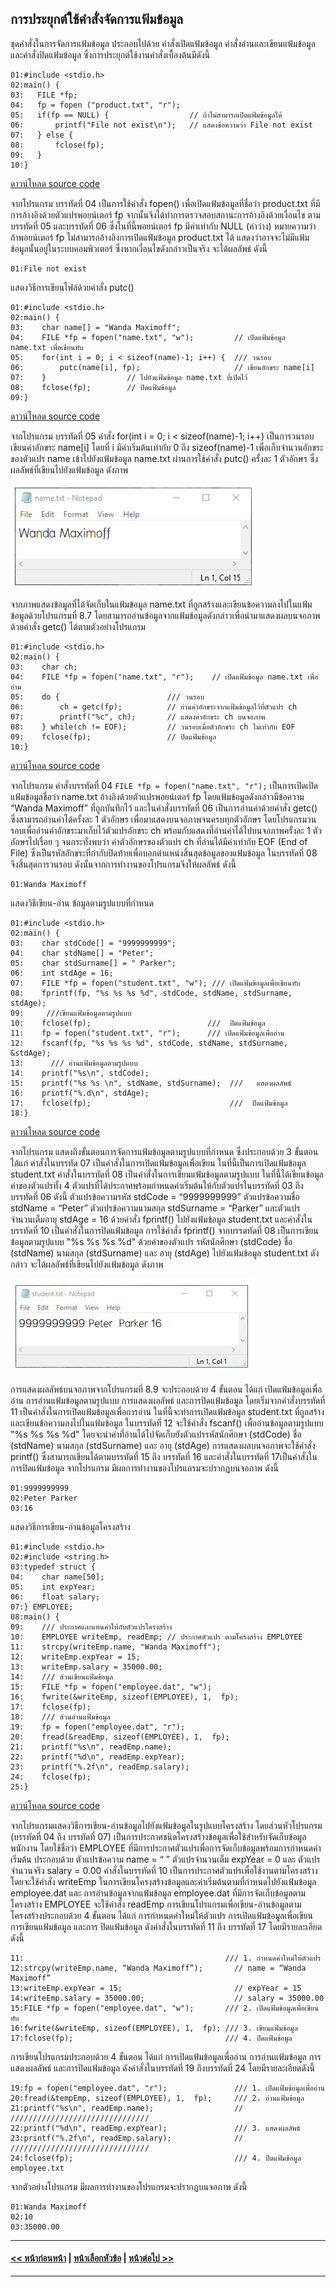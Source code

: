 ## การประยุกต์ใช้คำสั่งจัดการแฟ้มข้อมูล

ชุดคำสั่งในการจัดการแฟ้มข้อมูล ประกอบไปด้วย คำสั่งเปิดแฟ้มข้อมูล คำสั่งอ่านและเขียนแฟ้มข้อมูล และคำสั่งปิดแฟ้มข้อมูล ซึ่งการประยุกต์ใช้งานคำสั่งเบื้องต้นมีดังนี้

```
01:#include <stdio.h>
02:main() {
03:   FILE *fp;
04:   fp = fopen ("product.txt", "r");
05:   if(fp == NULL) {                  // ถ้าไม่สามารถเปิดแฟ้มข้อมูลได้ 
06:       printf("File not exist\n");   // แสดงข้อความว่า File not exist
07:   } else {
08:       fclose(fp);
09:   }
10:}
```
[ดาวน์โหลด source code](src/ch08_06.cpp)

จากโปรแกรม บรรทัดที่ 04 เป็นการใช้คำสั่ง fopen() เพื่อเปิดแฟ้มข้อมูลที่ชื่อว่า product.txt ที่มีการอ้างอิงด้วยตัวแปรพอยน์เตอร์ fp จากนั้นจึงได้ทำการตรวจสอบสถานะการอ้างอิงด้วยเงื่อนไข ตามบรรทัดที่ 05 และบรรทัดที่ 06 ซึ่งในที่นี้พอยน์เตอร์ fp มีค่าเท่ากับ NULL (ค่าว่าง) หมายความว่า ถ้าพอยน์เตอร์ fp ไม่สามารถอ้างอิงการเปิดแฟ้มข้อมูล product.txt ได้ แสดงว่าอาจจะไม่มีแฟ้มข้อมูลนั้นอยู่ในระบบคอมพิวเตอร์ ซึ่งหากเงื่อนไขดังกล่าวเป็นจริง จะได้ผลลัพธ์ ดังนี้

```
01:File not exist
```

แสดงวิธีการเขียนไฟล์ด้วยคำสั่ง putc()

```
01:#include <stdio.h>
02:main() {
03:    char name[] = "Wanda Maximoff";                    
04:    FILE *fp = fopen("name.txt", "w");         // เปิดแฟ้มข้อมูล name.txt เพื่อเขียนทับ           
05:    for(int i = 0; i < sizeof(name)-1; i++) {  /// วนรอบ   
06:        putc(name[i], fp);                     // เขียนอักขระ name[i]                            
07:    }                  // ไปยังแฟ้มข้อมูล name.txt ที่เปิดไว้
08:    fclose(fp);        // ปิดแฟ้มข้อมูล                                          
09:}	
```
[ดาวน์โหลด source code](src/ch08_07.cpp)

จากโปรแกรม บรรทัดที่ 05 คำสั่ง for(int i = 0; i < sizeof(name)-1; i++) เป็นการวนรอบเขียนค่าอักขระ name[i] โดยที่ i มีค่าเริ่มต้นเท่ากับ 0 ถึง sizeof(name)-1 เพื่อเก็บจำนวนอักขระของตัวแปร name เข้าไปยังแฟ้มข้อมูล name.txt ผ่านการใช้คำสั่ง putc() ครั้งละ 1 ตัวอักษร ซึ่งผลลัพธ์ที่เขียนไปยังแฟ้มข้อมูล ดังภาพ

<img src=img/0807.png>

จากภาพแสดงข้อมูลที่ได้จัดเก็บในแฟ้มข้อมูล name.txt ที่ถูกสร้างและเขียนข้อความลงไปในแฟ้มข้อมูลด้วยโปรแกรมที่ 8.7 โดยสามารถอ่านข้อมูลจากแฟ้มข้อมูลดังกล่าวเพื่อนำมาแสดงผลบนจอภาพด้วยคำสั่ง getc() ได้ตามตัวอย่างโปรแกรม

```
01:#include <stdio.h>
02:main() {
03:    char ch;                    
04:    FILE *fp = fopen("name.txt", "r");    // เปิดแฟ้มข้อมูล name.txt เพื่ออ่าน  
05:    do {                        /// วนรอบ                 
06:        ch = getc(fp);          // อ่านค่าอักขระจากแฟ้มข้อมูลไว้ที่ตัวแปร ch                    
07:        printf("%c", ch);       // แสดงค่าอักขระ ch บนจอภาพ                     
08:    } while(ch != EOF);         // วนรอบเมื่อตัวอักขระ ch ไม่เท่ากับ EOF            
09:    fclose(fp);                 // ปิดแฟ้มข้อมูล                
10:}
```
[ดาวน์โหลด source code](src/ch08_08.cpp)

จากโปรแกรม คำสั่งบรรทัดที่ 04 ```FILE *fp = fopen("name.txt", "r");``` เป็นการเปิดเปิดแฟ้มข้อมูลชื่อว่า name.txt อ้างอิงด้วยตัวแปรพอยน์เตอร์ fp โดยแฟ้มข้อมูลดังกล่าวมีข้อความ “Wanda Maximoff” ที่ถูกบันทึกไว้ และในคำสั่งบรรทัดที่ 06 เป็นการอ่านค่าด้วยคำสั่ง getc() ซึ่งสามารถอ่านค่าได้ครั้งละ 1 ตัวอักษร เพื่อมาแสดงบนจอภาพจนครบทุกตัวอักษร โดยโปรแกรมวนรอบเพื่ออ่านค่าอักขระมาเก็บไว้ตัวแปรอักขระ ch พร้อมกับแสดงที่อ่านค่าได้ไปบนจอภาพครั้งละ 1 ตัวอักษรไปเรื่อย ๆ จนกระทั่งพบว่า ค่าตัวอักษรของตัวแปร ch ที่อ่านได้มีค่าเท่ากับ EOF (End of File) ซึ่งเป็นรหัสอักขระที่กำกับปิดท้ายเพื่อบอกตำแหน่งสิ้นสุดข้อมูลของแฟ้มข้อมูล ในบรรทัดที่ 08 จึงสิ้นสุดการวนรอบ ดังนั้นจากการทำงานของโปรแกรมจึงให้ผลลัพธ์ ดังนี้

```
01:Wanda Maximoff
```

แสดงวิธีเขียน-อ่าน ข้อมูลตามรูปแบบที่กำหนด

```
01:#include <stdio.h>
02:main() {       
03:    char stdCode[] = "9999999999";
04:    char stdName[] = "Peter";
05:    char stdSurname[] = " Parker";
06:    int stdAge = 16;
07:    FILE *fp = fopen("student.txt", "w"); /// เปิดแฟ้มข้อมูลเพื่อเขียนทับ                          
08:    fprintf(fp, "%s %s %s %d", stdCode, stdName, stdSurname, stdAge);  
09:     ///เขียนแฟ้มข้อมูลตามรูปแบบ                             
10:    fclose(fp);                          ///  ปิดแฟ้มข้อมูล                                                                   
11:    fp = fopen("student.txt", "r");      /// เปิดแฟ้มข้อมูลเพื่ออ่าน                          
12:    fscanf(fp, "%s %s %s %d", stdCode, stdName, stdSurname, &stdAge); 
13:      /// อ่านแฟ้มข้อมูลตามรูปแบบ 
14:    printf("%s\n", stdCode);                                         
15:    printf("%s %s \n", stdName, stdSurname);  ///   แสดงผลลัพธ์                                      
16:    printf("%.d\n", stdAge);                                        
17:    fclose(fp);                               ///  ปิดแฟ้มข้อมูล                                        
18:}
```
[ดาวน์โหลด source code](src/ch08_09.cpp)

จากโปรแกรม แสดงถึงขั้นตอนการจัดการแฟ้มข้อมูลตามรูปแบบที่กำหนด ซึ่งประกอบด้วย 3 ขั้นตอน ได้แก่ คำสั่งในบรรทัด 07 เป็นคำสั่งในการเปิดแฟ้มข้อมูลเพื่อเขียน ในที่นี้เป็นการเปิดแฟ้มข้อมูล student.txt คำสั่งในบรรทัดที่ 08 เป็นคำสั่งในการเขียนแฟ้มข้อมูลตามรูปแบบ ในที่นี้ได้เขียนข้อมูลค่าของตัวแปรทั้ง 4 ตัวแปรที่ได้ประกาศพร้อมกำหนดค่าเริ่มต้นให้กับตัวแปรในบรรทัดที่ 03 ถึงบรรทัดที่ 06 ดังนี้ ตัวแปรข้อความรหัส stdCode = “9999999999” ตัวแปรข้อความชื่อ stdName = “Peter” ตัวแปรข้อความนามสกุล stdSurname = “Parker” และตัวแปรจำนวนเต็มอายุ stdAge = 16 ด้วยคำสั่ง fprintf() ไปยังแฟ้มข้อมูล student.txt และคำสั่งในบรรทัดที่ 10 เป็นคำสั่งในการปิดแฟ้มข้อมูล  การใช้คำสั่ง fprintf() จากบรรดทัดที่ 08 เป็นการเขียนข้อมูลตามรูปแบบ "%s %s %s %d" ด้วยค่าของตัวแปร รหัสนักศึกษา (stdCode) ชื่อ (stdName) นามสกุล (stdSurname) และ อายุ (stdAge) ไปยังแฟ้มข้อมูล student.txt ดังกล่าว จะได้ผลลัพธ์ที่เขียนไปยังแฟ้มข้อมูล ดังภาพ

<img src=img/0808.png>

การแสดงผลลัพธ์บนจอภาพจากโปรแกรมที่ 8.9 จะประกอบด้วย 4 ขั้นตอน ได้แก่ เปิดแฟ้มข้อมูลเพื่ออ่าน การอ่านแฟ้มข้อมูลตามรูปแบบ การแสดงผลลัพธ์ และการปิดแฟ้มข้อมูล โดยเริ่มจากคำสั่งบรรทัดที่ 11 เป็นคำสั่งในการเปิดแฟ้มข้อมูลเพื่อการอ่าน ในที่นี้จะทำการเปิดแฟ้มข้อมูล student.txt ที่ถูกสร้างและเขียนข้อความลงไปในแฟ้มข้อมูล ในบรรทัดที่ 12 จะใช้คำสั่ง fscanf() เพื่ออ่านข้อมูลตามรูปแบบ "%s %s %s %d" โดยจะนำค่าที่อ่านได้ไปจัดเก็บยังตัวแปรรหัสนักศึกษา (stdCode) ชื่อ (stdName) นามสกุล (stdSurname) และ อายุ (stdAge) การแสดงผลบนจอภาพจะใช้คำสั่ง printf() ซึ่งสามารถเขียนได้ตามบรรทัดที่ 15 ถึง บรรทัดที่ 16 และคำสั่งในบรรทัดที่ 17เป็นคำสั่งในการปิดแฟ้มข้อมูล จากโปรแกรม มีผลการทำงานของโปรแกรมจะปรากฏบนจอภาพ ดังนี้

```
01:9999999999
02:Peter Parker
03:16	
```

แสดงวิธีการเขียน-อ่านข้อมูลโครงสร้าง

```
01:#include <stdio.h>
02:#include <string.h>
03:typedef struct { 
04:    char name[50]; 
05:    int expYear; 
06:    float salary; 
07:} EMPLOYEE;  
08:main() {
09:    /// ประกาศและแทนค่าให้กับตัวแปรโครงสร้าง
10:    EMPLOYEE writeEmp, readEmp; // ประกาศตัวแปร ตามโครงสร้าง EMPLOYEE
11:    strcpy(writeEmp.name, "Wanda Maximoff"); 
12:    writeEmp.expYear = 15;  
13:    writeEmp.salary = 35000.00;
14:    /// ส่วนเขียนแฟ้มข้อมูล
15:    FILE *fp = fopen("employee.dat", "w");   
16:    fwrite(&writeEmp, sizeof(EMPLOYEE), 1,  fp);  
17:    fclose(fp);           
18:    /// ส่วนอ่านแฟ้มข้อมูล
19:    fp = fopen("employee.dat", "r");          
20:    fread(&readEmp, sizeof(EMPLOYEE), 1,  fp);    
21:    printf("%s\n", readEmp.name);             
22:    printf("%d\n", readEmp.expYear);          
23:    printf("%.2f\n", readEmp.salary);           
24:    fclose(fp);              
25:}
```
[ดาวน์โหลด source code](src/ch08_10.cpp)

จากโปรแกรมแสดงวิธีการเขียน-อ่านข้อมูลไปยังแฟ้มข้อมูลในรูปแบบโครงสร้าง โดยส่วนหัวโปรแกรม (บรรทัดที่ 04 ถึง บรรทัดที่ 07) เป็นการประกาศชนิดโครงสร้างข้อมูลเพื่อใช้สำหรับจัดเก็บข้อมูลพนักงาน  โดยใช้ชื่อว่า EMPLOYEE ที่มีการประกาศตัวแปรเพื่อการจัดเก็บข้อมูลพร้อมการกำหนดค่าเริ่มต้น ประกอบด้วย  ตัวแปรข้อความ name = “ ” ตัวแปรจำนวนเต็ม expYear = 0 และ ตัวแปรจำนวนจริง salary = 0.00 คำสั่งในบรรทัดที่ 10 เป็นการประกาศตัวแปรเพื่อใช้งานตามโครงสร้าง โดยจะใช้คำสั่ง writeEmp ในการเขียนโครงสร้างข้อมูลและค่าเริ่มต้นตามที่กำหนดไปยังแฟ้มข้อมูล employee.dat และ การอ่านข้อมูลจากแฟ้มข้อมูล employee.dat ที่มีการจัดเก็บข้อมูลตามโครงสร้าง EMPLOYEE จะใช้คำสั่ง readEmp การเขียนโปรแกรมเพื่อเขียน-อ่านข้อมูลตามโครงสร้างประกอบด้วย 4 ขั้นตอน ได้แก่ การกำหนดค่าใหม่ให้ตัวแปร การเปิดแฟ้มข้อมูลเพื่อเขียน การเขียนแฟ้มข้อมูล และการ ปิดแฟ้มข้อมูล ดังคำสั่งในบรรทัดที่ 11 ถึง บรรทัดที่ 17 โดยมีรายละเอียดดังนี้

```
11:	                                            /// 1. กำหนดค่าใหม่ให้ตัวแปร
12:strcpy(writeEmp.name, “Wanda Maximoff”);       // name = “Wanda Maximoff”
13:writeEmp.expYear = 15;                         // expYear = 15
14:writeEmp.salary = 35000.00;                    // salary = 35000.00
15:FILE *fp = fopen("employee.dat", "w");       /// 2. เปิดแฟ้มข้อมูลเพื่อเขียนทับ
16:fwrite(&writeEmp, sizeof(EMPLOYEE), 1,  fp); /// 3. เขียนแฟ้มข้อมูล
17:fclose(fp);                                  /// 4. ปิดแฟ้มข้อมูล
```

การเขียนโปรแกรมประกอบด้วย 4 ขั้นตอน ได้แก่ การเปิดแฟ้มข้อมูลเพื่ออ่าน การอ่านแฟ้มข้อมูล การแสดงผลลัพธ์ และการปิดแฟ้มข้อมูล ดังคำสั่งในบรรทัดที่ 19 ถึงบรรทัดที่ 24 โดยมีรายละเอียดดังนี้

```
19:fp = fopen("employee.dat", "r");               /// 1. เปิดแฟ้มข้อมูลเพื่ออ่าน
20:fread(&tempEmp, sizeof(EMPLOYEE), 1,  fp);     /// 2. อ่านแฟ้มข้อมูล 
21:printf("%s\n", readEmp.name);                  // ///////////////////////////////
22:printf("%d\n", readEmp.expYear);               /// 3. แสดงผลลัพธ์
23:printf("%.2f\n", readEmp.salary);              // ///////////////////////////////
24:fclose(fp);                                    /// 4. ปิดแฟ้มข้อมูล employee.txt
```

จากตัวอย่างโปรแกรม มีผลการทำงานของโปรแกรมจะปรากฏบนจอภาพ ดังนี้

```
01:Wanda Maximoff
02:10
03:35000.00	
```
---
#### [<< หน้าก่อนหน้า](0803.md) | [หน้าเลือกหัวข้อ](README.md) | [หน้าต่อไป >>](0810.md)
---
